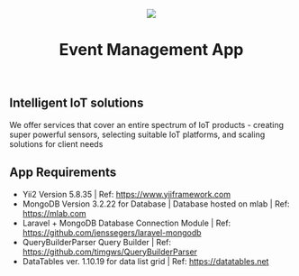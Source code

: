 <p align="center">
    <a href="https://www.redsparkinfo.com/" target="_blank">
        <img src="https://www.redsparkinfo.com/wp-content/themes/redspark/assets/newsite_images/logos/logo_blue.png">
    </a>
    <h1 align="center">Event Management App</h1>
    <br>
</p>

## Intelligent IoT solutions

We offer services that cover an entire spectrum of IoT products - creating super powerful sensors, selecting suitable IoT platforms, and scaling solutions for client needs

## App Requirements

 - Yii2 Version 5.8.35 | Ref: https://www.yiiframework.com
 - MongoDB Version 3.2.22 for Database | Database hosted on mlab | Ref: https://mlab.com
 - Laravel + MongoDB Database Connection Module | Ref: https://github.com/jenssegers/laravel-mongodb
 - QueryBuilderParser Query Builder | Ref: https://github.com/timgws/QueryBuilderParser 
 - DataTables ver. 1.10.19 for data list grid | Ref: https://datatables.net